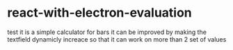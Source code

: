 # react-with-electron-evaluation
test it is a simple calculator for bars it can be improved by making the textfield dynamicly increace so that it can work on more than 2 set of values
